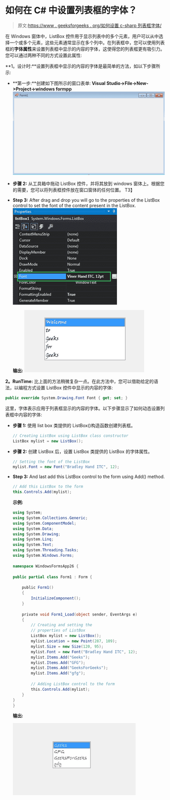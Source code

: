 # 如何在 C# 中设置列表框的字体？

> 原文:[https://www . geeksforgeeks . org/如何设置 c-sharp 列表框字体/](https://www.geeksforgeeks.org/how-to-set-the-font-of-the-listbox-in-c-sharp/)

在 Windows 窗体中，ListBox 控件用于显示列表中的多个元素，用户可以从中选择一个或多个元素，这些元素通常显示在多个列中。在列表框中，您可以使用列表框的**字体属性**来设置列表框中显示的内容的字体，这使得您的列表框更有吸引力。您可以通过两种不同的方式设置此属性:

**1。设计时:**设置列表框中显示的内容的字体是最简单的方法，如以下步骤所示:

*   **第一步:**创建如下图所示的窗口表单:
    **Visual Studio->File->New->Project->windows formpp**
    ![](img/52a0adebea6c33bdc662683df034f77e.png)
*   **步骤 2:** 从工具箱中拖动 ListBox 控件，并将其放到 windows 窗体上。根据您的需要，您可以将列表框控件放在窗口窗体的任何位置。
    T3】
*   **Step 3:** After drag and drop you will go to the properties of the ListBox control to set the font of the content present in the ListBox.
    ![](img/ffb5b692989727e64b11d0c642cd4470.png)

    **输出:**
    ![](img/ff0f8a71415cce676fce252e7e8dfe63.png)

**2。RunTime:** 比上面的方法稍微复杂一点。在此方法中，您可以借助给定的语法，以编程方式设置 ListBox 控件中显示的内容的字体:

```cs
public override System.Drawing.Font Font { get; set; }
```

这里，字体表示应用于列表框显示的内容的字体。以下步骤显示了如何动态设置列表框中内容的字体:

*   **步骤 1:** 使用 list box 类提供的 ListBox()构造函数创建列表框。

    ```cs
    // Creating ListBox using ListBox class constructor
    ListBox mylist = new ListBox();

    ```

*   **步骤 2:** 创建 ListBox 后，设置 ListBox 类提供的 ListBox 的字体属性。

    ```cs
    // Setting the font of the ListBox
    mylist.Font = new Font("Bradley Hand ITC", 12);

    ```

*   **Step 3:** And last add this ListBox control to the form using Add() method.

    ```cs
    // Add this ListBox to the form
    this.Controls.Add(mylist);

    ```

    **示例:**

    ```cs
    using System;
    using System.Collections.Generic;
    using System.ComponentModel;
    using System.Data;
    using System.Drawing;
    using System.Linq;
    using System.Text;
    using System.Threading.Tasks;
    using System.Windows.Forms;

    namespace WindowsFormsApp26 {

    public partial class Form1 : Form {

        public Form1()
        {
            InitializeComponent();
        }

        private void Form1_Load(object sender, EventArgs e)
        {
            // Creating and setting the
            // properties of ListBox
            ListBox mylist = new ListBox();
            mylist.Location = new Point(287, 109);
            mylist.Size = new Size(120, 95);
            mylist.Font = new Font("Bradley Hand ITC", 12);
            mylist.Items.Add("Geeks");
            mylist.Items.Add("GFG");
            mylist.Items.Add("GeeksForGeeks");
            mylist.Items.Add("gfg");

            // Adding ListBox control to the form
            this.Controls.Add(mylist);
        }
    }
    }
    ```

    **输出:**

    ![](img/571bb8ec39a2327526224ffc7c166881.png)